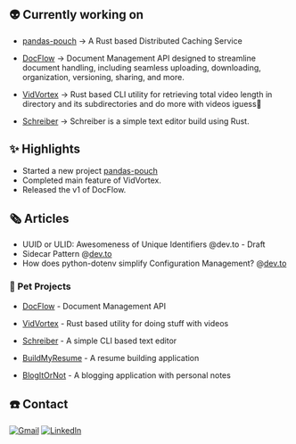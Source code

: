 
## 👽 Currently working on

- [pandas-pouch](https://www.github.com/jiisanda/pandas-pouch) -> A Rust based Distributed Caching Service

- [DocFlow](https://www.github.com/jiisanda/docflow)
    -> Document Management API designed to streamline document handling, including seamless uploading, downloading, organization, versioning, sharing, and more.

- [VidVortex](https://www.github.com/jiisanda/vidvortex) -> Rust based CLI utility for retrieving total video length in directory and its subdirectories and do more with videos iguess🤔

- [Schreiber](https://www.github.com/jiisanda/schreiber)
    -> Schreiber is a simple text editor build using Rust.

## ✨ Highlights

- Started a new project [pandas-pouch](https://www.github.com/jiisanda/pandas-pouch)
- Completed main feature of VidVortex.
- Released the v1 of DocFlow.

## 🗞️ Articles

- UUID or ULID: Awesomeness of Unique Identifiers @dev.to   - Draft
- Sidecar Pattern @[dev.to](https://dev.to/jiisanda/sidecar-pattern-4cp3)
- How does python-dotenv simplify Configuration Management? @[dev.to](https://dev.to/jiisanda/how-does-python-dotenv-simplify-configuration-management-3ne6)

### 🐼 Pet Projects

- [DocFlow](https://www.github.com/jiisanda/docflow) - Document Management API

- [VidVortex](https://www.github.com/jiisanda/vidvortex) - Rust based utility for doing stuff with videos

- [Schreiber](https://www.github.com/jiisanda/schreiber) - A simple CLI based text editor

- [BuildMyResume](https://www.github.com/jiisanda/BuildMyResume) - A resume building application

- [BlogItOrNot](https://www.github.com/jiisanda/blogitornot) - A blogging application with personal notes

## ☎️ Contact

[![Gmail](https://img.shields.io/badge/Gmail-100000?style=for-the-badge&logo=gmail&logoColor=white)](mailto:harshjaiswal2307@gmail.com)
[![LinkedIn](https://img.shields.io/badge/linkedin-100000.svg?style=for-the-badge&logo=linkedin&logoColor=white)](https://www.linkedin.com/in/jiisanda)
